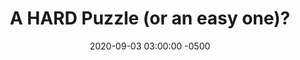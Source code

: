 ---
_schema: default
title: A HARD Puzzle (or an easy one)?
link: https://www.geocaching.com/geocache/GC8ZA8K
owner: Rocky Balboa
date: 2020-09-03 03:00:00 -0500
log_type: Note
display_coords: N 41° 27.000' W 074° 28.999'
latitude: '41.45'
longitude: '-74.483317'
first_stage: false
bogus: true
zhanna_log: >-
  Rich in NEPA and I solved the puzzle this afternoon, and it was confirmed by
  the solution checker. I doubt we’ll be visiting the area anytime soon, but
  we’ll put it on our list and if we have the opportunity we’ll stop and search
  for the cache. Thanks for a fun, “hard” puzzle\!
rich_log:
post_id: 12605
geocache_id: 535
---